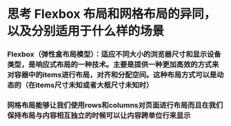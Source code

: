 
#  思考 Flexbox 布局和网格布局的异同，以及分别适用于什么样的场景 #
### Flexbox（弹性盒布局模型）：适应不同大小的浏览器尺寸和显示设备类型，是响应式布局的一种技术。主要是提供一种更加高效的方式来对容器中的items进行布局，对齐和分配空间。这种布局方式可以是动态的（在items尺寸未知或者大框尺寸未知时） ###
### 网格布局能够让我们使用rows和columns对页面进行布局而且在我们保持布局与内容相互独立的时候可以让内容跨单位行来显示 ###
 

